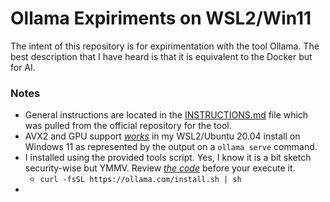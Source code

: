 # Ollama Expiriments on WSL2/Win11

The intent of this repository is for expirimentation with the tool Ollama. 
The best description that I have heard is that it is equivalent to the Docker but for AI.

### **Notes**
* General instructions are located in the [INSTRUCTIONS.md](./INSTRUCTIONS.md) file which was pulled from the official repository for the tool.
* AVX2 and GPU support [*works*](./images/ollama-screen-capability.png) in my WSL2/Ubuntu 20.04 install on Windows 11 as represented by the output on a `ollama serve` command.
* I installed using the provided tools script. Yes, I know it is a bit sketch security-wise but YMMV. Review [*the code*](https://ollama.com/install.sh) before your execute it.
    * `curl -fsSL https://ollama.com/install.sh | sh`
* 
